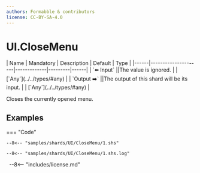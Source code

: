 ```yaml
---
authors: Formabble & contributors
license: CC-BY-SA-4.0
---
```



# UI.CloseMenu

<div class="sh-parameters" markdown="1">
| Name | Mandatory | Description | Default | Type |
|------|---------------------|-------------|---------|------|
| `⬅️ Input` ||The value is ignored. | | [`Any`](../../types/#any) |
| `Output ➡️` ||The output of this shard will be its input. | | [`Any`](../../types/#any) |

</div>

Closes the currently opened menu.

## Examples

=== "Code"

  ```x86asm linenums="1"
  --8<-- "samples/shards/UI/CloseMenu/1.shs"
  ```

  ```
  --8<-- "samples/shards/UI/CloseMenu/1.shs.log"
  ```
&nbsp;
--8<-- "includes/license.md"

